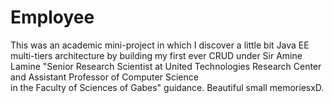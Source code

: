 # Employee
This was an academic mini-project in which I discover a little bit Java EE multi-tiers architecture by building my first ever CRUD under Sir
Amine Lamine "Senior Research Scientist at United Technologies Research Center and Assistant Professor of Computer Science  
in the Faculty of Sciences of Gabes" guidance.
Beautiful small memoriesxD.
